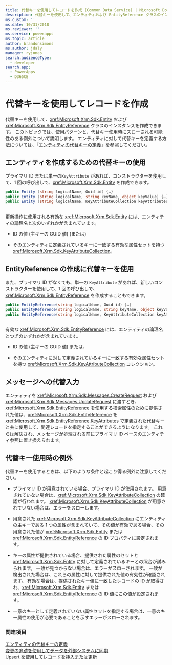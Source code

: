 ```yaml
---
title: 代替キーを使用してレコードを作成 (Common Data Service) | Microsoft Docs
description: 代替キーを使用して、エンティティおよび EntityReference クラスのインスタンスを作成できます。 このトピックでは、使用パターンと、代替キー使用時にスローされる可能性のある例外について説明します。
ms.custom: ''
ms.date: 10/31/2018
ms.reviewer: ''
ms.service: powerapps
ms.topic: article
author: brandonsimons
ms.author: jdaly
manager: ryjones
search.audienceType:
  - developer
search.app:
  - PowerApps
  - D365CE
---
```

# <a name="use-an-alternate-key-to-create-a-record"></a>代替キーを使用してレコードを作成

代替キーを使用して、<xref:Microsoft.Xrm.Sdk.Entity> および <xref:Microsoft.Xrm.Sdk.EntityReference> クラスのインスタンスを作成できます。 このトピックでは、使用パターンと、代替キー使用時にスローされる可能性のある例外について説明します。 エンティティに対して代替キーを定義する方法については、「[エンティティの代替キーの定義](define-alternate-keys-entity.md)」を参照してください。  
  
<a name="BKMK_entity"></a>   
## <a name="using-alternate-keys-to-create-an-entity"></a>エンティティを作成するための代替キーの使用  
 プライマリ ID または単一の`KeyAttribute` があれば、コンストラクターを使用して、1 回の呼び出しで、<xref:Microsoft.Xrm.Sdk.Entity> を作成できます。  
  
```csharp  
public Entity (string logicalName, Guid id) {…}    
public Entity (string logicalName, string keyName, object keyValue) {…}  
public Entity (string logicalName, KeyAttributeCollection keyAttributes) {…}  
  
```  
  
 更新操作に使用される有効な <xref:Microsoft.Xrm.Sdk.Entity> には、エンティティの論理名と次のいずれかが含まれています。  
  
-   ID の値 (主キーの GUID 値) (または)  
  
-   そのエンティティに定義されているキーに一致する有効な属性セットを持つ <xref:Microsoft.Xrm.Sdk.KeyAttributeCollection>。  
  
<a name="BKMK_EntityReference"></a>   
## <a name="using-alternate-keys-to-create-an-entityreference"></a>EntityReference の作成に代替キーを使用  
 また、プライマリ ID がなくても、単一の  `KeyAttribute` があれば、新しいコンストラクターを使用して、1 回の呼び出しで、<xref:Microsoft.Xrm.Sdk.EntityReference> を作成することもできます。  
  
```csharp  
public EntityReference(string logicalName, Guid id) {…}    
public EntityReference(string logicalName, string keyName, object keyValue) {…}    
public EntityReference(string logicalName, KeyAttributeCollection keyAttributeCollection) {…}  
  
```  
  
 有効な <xref:Microsoft.Xrm.Sdk.EntityReference> には、エンティティの論理名とつぎのいずれかが含まれています。  
  
-   ID の値 (主キーの GUID 値) または、  
  
-   そのエンティティに対して定義されているキーに一致する有効な属性セットを持つ <xref:Microsoft.Xrm.Sdk.KeyAttributeCollection> コレクション。  
  
<a name="BKMK_input"></a>   
## <a name="alternative-input-to-messages"></a>メッセージへの代替入力  
 エンティティを <xref:Microsoft.Xrm.Sdk.Messages.CreateRequest> および <xref:Microsoft.Xrm.Sdk.Messages.UpdateRequest> に渡すとき、<xref:Microsoft.Xrm.Sdk.EntityReference> を使用する検索属性のために提供された値は、<xref:Microsoft.Xrm.Sdk.EntityReference> を <xref:Microsoft.Xrm.Sdk.EntityReference.KeyAttributes> で定義された代替キーと共に使用して、関連レコードを指定することができるようになります。  これらは解決され、メッセージが処理される前にプライマリ ID ベースのエンティティ参照に置き換えられます。  
  
<a name="BKMK_Exceptions"></a>   
## <a name="exceptions-when-using-alternate-keys"></a>代替キー使用時の例外  
 代替キーを使用するときは、以下のような条件と起こり得る例外に注意してください。  
  
-   プライマリ ID が用意されている場合、プライマリ ID が使用されます。 用意されていない場合は、<xref:Microsoft.Xrm.Sdk.KeyAttributeCollection> の確認が行われます。  <xref:Microsoft.Xrm.Sdk.KeyAttributeCollection> が用意されていない場合は、エラーをスローします。  
  
-   用意された <xref:Microsoft.Xrm.Sdk.KeyAttributeCollection> にエンティティの主キーである 1 つの属性が含まれていて、その値が有効である場合、その用意された値が <xref:Microsoft.Xrm.Sdk.Entity> または <xref:Microsoft.Xrm.Sdk.EntityReference> の ID プロパティに設定されます。  
  
-   キーの属性が提供されている場合、提供された属性のセットと <xref:Microsoft.Xrm.Sdk.Entity> に対して定義されているキーとの照合が試みられます。  一致が見つからない場合は、エラーがスローされます。  一致が検出された場合は、これらの属性に対して提供された値の有効性が確認されます。 有効な場合は、提供されたキー値に一致したレコードの ID が取得され、<xref:Microsoft.Xrm.Sdk.Entity> または <xref:Microsoft.Xrm.Sdk.EntityReference> の ID 値にこの値が設定されます。  
  
-   一意のキーとして定義されていない属性セットを指定する場合は、一意のキー属性の使用が必要であることを示すエラーがスローされます。  
  
### <a name="see-also"></a>関連項目  
 [エンティティの代替キーの定義](define-alternate-keys-entity.md)   
 [変更の追跡を使用してデータを外部システムに同期](use-change-tracking-synchronize-data-external-systems.md)   
 [Upsert を使用してレコードを挿入または更新](use-upsert-insert-update-record.md)
